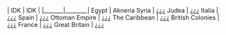| IDK | IDK | 
|_______|________|
Egypt | Akneria
Syria | ¿¿¿
Judea | ¿¿¿
Italia | ¿¿¿
Spain | ¿¿¿
Ottoman Empire | ¿¿¿
The Caribbean | ¿¿¿
British Colonies | ¿¿¿
France | ¿¿¿ 
Great Britain | ¿¿¿
